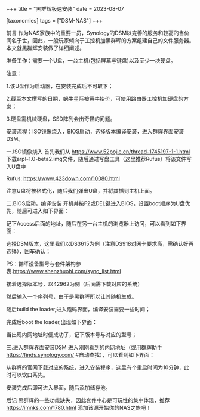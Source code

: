 +++
title = "黑群辉极速安装"
date = 2023-08-07

[taxonomies]
tags = ["DSM-NAS"]
+++

前言
作为NAS家族中的重要一员，Synology的DSM以完善的服务和较高的售价闻名于世，因此，一般玩家倾向于工控机加黑群晖的方案组建自己的文件服务器。本文就黑群辉安装做了详细阐述。
<!-- more -->
准备工作：需要一个U盘，一台主机(包括屏幕与键盘)以及至少一块硬盘。

注意：

1.该U盘作为启动器，在安装完成后不可取下；

2.截至本文撰写的日期，蜗牛星际被黄牛抬价，可使用路由器工控机加硬盘的方案；

3.硬盘需机械硬盘，SSD阵列会出奇怪的问题。



安装流程：ISO镜像烧入，BIOS启动，选择版本编译安装，进入群辉界面安装DSM。

一.ISO镜像烧入
首先我们从 https://www.52pojie.cn/thread-1745197-1-1.html 下载arpl-1.0-beta2.img文件，随后通过写盘工具（这里推荐Rufus）将该文件写入U盘中

Rufus: https://www.423down.com/10080.html



注意U盘将被格式化，随后我们弹出U盘，并将其插到主机上面。

二.BIOS启动，编译安装
开机并按F2或DEL键进入BIOS，设置boot顺序为U盘优先，随后可进入如下界面：



记下Access后面的地址，随后在另一台主机的浏览器上访问，可以看到如下界面：



选择DSM版本，这里我们以DS3615为例（注意DS918对网卡要求高，需确认好再选择），回车确认；

PS：群晖设备型号与套件架构参表.https://www.shenzhuohl.com/syno_list.html



接着选择版本号，以42962为例（后面需下载对应的系统）



然后输入一个序列号，由于是黑群晖所以让其随机生成。



随后build the loader,进入跑码界面，编译安装需要一些时间；



完成后boot the loader,出现如下界面：



当出现内网地址时便成功了，记下版本号与对应的型号；



三.进入群辉界面安装DSM
进入刚刚看到的内网地址（或用群辉助手 https://finds.synology.com/ #自动查找），可以看到如下界面：



从群辉的官网下载对应的系统，进入安装程序，这里有个重启时间为10分钟，此时可以饮口茶先。



安装完成后即可进入界面，随后添加储存池。



后记
黑群辉的一些功能缺失，因此套件中心是可玩性的集中体现，推荐 https://imnks.com/1780.html 添加该源开始你的NAS之旅吧！

